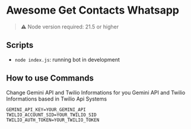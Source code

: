 # Awesome Get Contacts Whatsapp

> ⚠️ Node version required: 21.5 or higher 

## Scripts

- `node index.js`: running bot in development

## How to use Commands 

Change Gemini API and Twilio Informations for you Gemini API and Twilio Informations based in Twilio Api Systems

```env.
GEMINI_API_KEY=YOUR_GEMINI_API
TWILIO_ACCOUNT_SID=YOUR_TWILIO_SID
TWILIO_AUTH_TOKEN=YOUR_TWILIO_TOKEN
```

